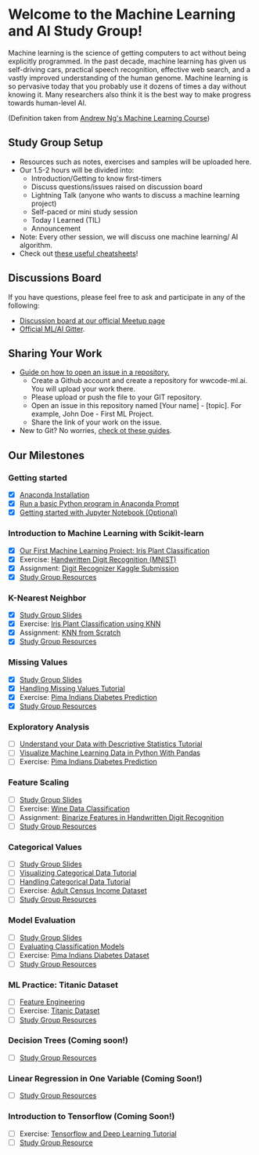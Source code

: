 # Welcome to the Machine Learning and AI Study Group!
Machine learning is the science of getting computers to act without being explicitly programmed. In the past decade, machine learning has given us self-driving cars, practical speech recognition, effective web search, and a vastly improved understanding of the human genome. Machine learning is so pervasive today that you probably use it dozens of times a day without knowing it. Many researchers also think it is the best way to make progress towards human-level AI.

(Definition taken from [Andrew Ng's Machine Learning Course](https://www.coursera.org/learn/machine-learning))

## Study Group Setup
* Resources such as notes, exercises and samples will be uploaded here.
* Our 1.5-2 hours will be divided into:
    - Introduction/Getting to know first-timers 
    - Discuss questions/issues raised on discussion board 
    - Lightning Talk (anyone who wants to discuss a machine learning project) 
    - Self-paced or mini study session
    - Today I Learned (TIL)
    - Announcement
* Note: Every other session, we will discuss one machine learning/ AI algorithm.
* Check out [these useful cheatsheets](https://gitlab.com/wwcodemanila/WWCodeManila-ML.AI/tree/master/cheatsheets)! 

## Discussions Board
If you have questions, please feel free to ask and participate in any of the following: 
- [Discussion board at our official Meetup page](https://www.meetup.com/Women-Who-Code-Manila/messages/boards/forum/25085644) 
- [Official ML/AI Gitter](). 

## Sharing Your Work
* [Guide on how to open an issue in a repository.](https://github.com/wwcodemanila/WWCodeManila-Python/blob/master/exercise_upload_step.md)
    * Create a Github account and create a repository for wwcode-ml.ai. You will upload your work there.
    * Please upload or push the file to your GIT repository.
    * Open an issue in this repository named [Your name] - [topic]. For example, John Doe - First ML Project.
    * Share the link of your work on the issue.
* New to Git? No worries, [check ot these guides](https://github.com/wwcodemanila/WWCodeManila-ML.AI/blob/master/tutorials/study_group_resources.md#github). 

## Our Milestones
### Getting started
- [X] [Anaconda Installation](https://www.continuum.io/downloads) 
- [X] [Run a basic Python program in Anaconda Prompt](https://github.com/wwcodemanila/WWCodeManila-ML.AI/blob/master/tutorials/installation_guide.md)
- [X] [Getting started with Jupyter Notebook (Optional)](https://www.datacamp.com/community/tutorials/tutorial-jupyter-notebook#gs.opKmdO0)

### Introduction to Machine Learning with Scikit-learn
- [X] [Our First Machine Learning Project: Iris Plant Classification](https://github.com/wwcodemanila/WWCodeManila-ML.AI/blob/master/tutorials/Intro-to-Machine-Learning.ipynb)
- [X] Exercise: [Handwritten Digit Recognition (MNIST)](https://github.com/wwcodemanila/WWCodeManila-ML.AI/blob/master/exercises/mnist_exercise.ipynb)
- [X] Assignment: [Digit Recognizer Kaggle Submission](https://github.com/wwcodemanila/WWCodeManila-ML.AI/blob/master/tutorials/kaggle_submission.md)
- [X] [Study Group Resources](https://github.com/wwcodemanila/WWCodeManila-ML.AI/blob/master/tutorials/study_group_resources.md#introduction-to-machine-learning-with-scikit-learn)

### K-Nearest Neighbor
- [X] [Study Group Slides](https://github.com/wwcodemanila/WWCodeManila-ML.AI/blob/master/slides/(Slide%20Set%202)%20K-Nearest%20Neighbor.pdf)
- [X] Exercise: [Iris Plant Classification using KNN](https://github.com/wwcodemanila/WWCodeManila-ML.AI/blob/master/exercises/iris_knn_exercise.ipynb)
- [X] Assignment: [KNN from Scratch](https://github.com/wwcodemanila/WWCodeManila-ML.AI/blob/master/exercises/knn_scratch_exercise.ipynb)
- [X] [Study Group Resources](https://github.com/wwcodemanila/WWCodeManila-ML.AI/blob/master/tutorials/study_group_resources.md#k-nearest-neighbor)

### Missing Values
- [X] [Study Group Slides](https://github.com/wwcodemanila/WWCodeManila-ML.AI/blob/master/slides/(Slide%20Set%203)%20Missing%20Values.pdf)
- [X] [Handling Missing Values Tutorial](http://machinelearningmastery.com/handle-missing-data-python/) 
- [X] Exercise: [Pima Indians Diabetes Prediction](https://github.com/wwcodemanila/WWCodeManila-ML.AI/blob/master/exercises/missing_values_exercise.ipynb) 
- [X] [Study Group Resources](https://github.com/wwcodemanila/WWCodeManila-ML.AI/blob/master/exercises/pima_indians_exercise.ipynb)

### Exploratory Analysis
- [ ] [Understand your Data with Descriptive Statistics Tutorial](http://machinelearningmastery.com/understand-machine-learning-data-descriptive-statistics-python/)
- [ ] [Visualize Machine Learning Data in Python With Pandas](http://machinelearningmastery.com/visualize-machine-learning-data-python-pandas/)
- [ ] Exercise: [Pima Indians Diabetes Prediction](https://github.com/wwcodemanila/WWCodeManila-ML.AI/blob/master/exercises/pima_indians_exercise.ipynb)

### Feature Scaling
- [ ] [Study Group Slides](https://github.com/wwcodemanila/WWCodeManila-ML.AI/blob/master/slides/(Slide%20Set%204)%20Feature%20Scaling.pdf)
- [ ] Exercise: [Wine Data Classification](https://github.com/wwcodemanila/WWCodeManila-ML.AI/blob/master/exercises/feature_scaling_tutorial.ipynb)
- [ ] Assignment: [Binarize Features in Handwritten Digit Recognition](https://github.com/wwcodemanila/WWCodeManila-ML.AI/blob/master/exercises/feature_binarization.md) 
- [ ] [Study Group Resources](https://github.com/wwcodemanila/WWCodeManila-ML.AI/blob/master/tutorials/study_group_resources.md#feature-scaling)

### Categorical Values 
- [ ] [Study Group Slides](https://github.com/wwcodemanila/WWCodeManila-ML.AI/blob/master/slides/(Slide%20Set%205)%20Categorical%20Data.pdf)
- [ ] [Visualizing Categorical Data Tutorial](http://adataanalyst.com/data-analysis-resources/visualise-categorical-variables-in-python/)
- [ ] [Handling Categorical Data Tutorial](https://github.com/wwcodemanila/WWCodeManila-ML.AI/blob/master/tutorials/categorical_data.md)
- [ ] Exercise: [Adult Census Income Dataset](https://github.com/wwcodemanila/WWCodeManila-ML.AI/blob/master/exercises/categorical_data.ipynb)
- [ ] [Study Group Resources](https://github.com/wwcodemanila/WWCodeManila-ML.AI/blob/master/tutorials/study_group_resources.md#categorical-values)

### Model Evaluation
- [ ] [Study Group Slides]()
- [ ] [Evaluating Classification Models](http://www.ritchieng.com/machine-learning-evaluate-classification-model/) 
- [ ] Exercise: [Pima Indians Diabetes Dataset](https://github.com/wwcodemanila/WWCodeManila-ML.AI/blob/master/exercises/pima_indians_exercise.ipynb)
- [ ] [Study Group Resources]()

### ML Practice: Titanic Dataset
- [ ] [Feature Engineering](http://machinelearningmastery.com/discover-feature-engineering-how-to-engineer-features-and-how-to-get-good-at-it/)
- [ ] Exercise: [Titanic Dataset]()
- [ ] [Study Group Resources](https://github.com/wwcodemanila/WWCodeManila-ML.AI/blob/master/tutorials/study_group_resources.md#titanic-dataset)

### Decision Trees (Coming soon!)
- [ ] [Study Group Resources](https://github.com/wwcodemanila/WWCodeManila-ML.AI/blob/master/tutorials/study_group_resources.md#decision-trees)

### Linear Regression in One Variable (Coming Soon!)
- [ ] [Study Group Resources](https://github.com/wwcodemanila/WWCodeManila-ML.AI/blob/master/tutorials/study_group_resources.md#linear-regression-in-one-variable)

### Introduction to Tensorflow (Coming Soon!)
- [ ] Exercise: [Tensorflow and Deep Learning Tutorial](https://codelabs.developers.google.com/codelabs/cloud-tensorflow-mnist/#0)
- [ ] [Study Group Resource](https://github.com/wwcodemanila/WWCodeManila-ML.AI/blob/master/tutorials/study_group_resources.md#introduction-to-tensorflow)